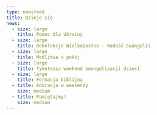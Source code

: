 ```yaml
---
type: newsfeed
title: Dzieje się
news:
  - size: large
    title: Pomoc dla Ukrainy
  - size: large
    title: Rekolekcje Wielkopostne - Radość Ewangelii
  - size: large
    title: Modlitwa o pokój
  - size: large
    title: Tymoteusz-weekend ewangelizacji dzieci
  - size: large
    title: Formacja biblijna
  - title: Adoracja w weekendy
    size: medium
  - title: Pamiętajmy!
    size: medium
---
```

